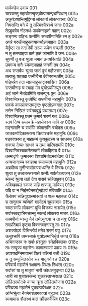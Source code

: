 मार्कण्डेय उवाच	001  
ऋषयस्तु महाघोरान्दृष्ट्वोत्पातान्पृथग्विधान्	001a  
अकुर्वञ्शान्तिमुद्विग्ना लोकानां लोकभावनाः	001c  
निवसन्ति वने ये तु तस्मिंश्चैत्ररथे जनाः	002a  
तेऽब्रुवन्नेष नोऽनर्थः पावकेनाहृतो महान्	002c  
सङ्गम्य षड्भिः पत्नीभिः सप्तर्षीणामिति स्म ह	002e  
अपरे गरुडीमाहुस्त्वयानर्थोऽयमाहृतः	003a  
यैर्दृष्टा सा तदा देवी तस्या रूपेण गच्छती	003c  
न तु तत्स्वाहया कर्म कृतं जानाति वै जनः	003e  
सुपर्णी तु वचः श्रुत्वा ममायं तनयस्त्विति	004a  
उपगम्य शनैः स्कन्दमाहाहं जननी तव	004c  
अथ सप्तर्षयः श्रुत्वा जातं पुत्रं महौजसम्	005a  
तत्यजुः षट्तदा पत्नीर्विना देवीमरुन्धतीम्	005c  
षड्भिरेव तदा जातमाहुस्तद्वनवासिनः	006a  
सप्तर्षीनाह च स्वाहा मम पुत्रोऽयमित्युत	006c  
अहं जाने नैतदेवमिति राजन्पुनः पुनः	006e  
विश्वामित्रस्तु कृत्वेष्टिं सप्तर्षीणां महामुनिः	007a  
पावकं कामसन्तप्तमदृष्टः पृष्ठतोऽन्वगात्	007c  
तत्तेन निखिलं सर्वमवबुद्धं यथातथम्	007e  
विश्वामित्रस्तु प्रथमं कुमारं शरणं गतः	008a  
स्तवं दिव्यं सम्प्रचक्रे महासेनस्य चापि सः	008c  
मङ्गलानि च सर्वाणि कौमाराणि त्रयोदश	009a  
जातकर्मादिकास्तस्य क्रियाश्चक्रे महामुनिः	009c  
षड्वक्त्रस्य तु माहात्म्यं कुक्कुटस्य च साधनम्	010a  
शक्त्या देव्याः साधनं च तथा पारिषदामपि	010c  
विश्वामित्रश्चकारैतत्कर्म लोकहिताय वै	011a  
तस्मादृषिः कुमारस्य विश्वामित्रोऽभवत्प्रियः	011c  
अन्वजानाच्च स्वाहाया रूपान्यत्वं महामुनिः	012a  
अब्रवीच्च मुनीन्सर्वान्नापराध्यन्ति वै स्त्रियः	012c  
श्रुत्वा तु तत्त्वतस्तस्मात्ते पत्नीः सर्वतोऽत्यजन्	012e  
स्कन्दं श्रुत्वा ततो देवा वासवं सहिताब्रुवन्	013a  
अविषह्यबलं स्कन्दं जहि शक्राशु माचिरम्	013c  
यदि वा न निहंस्येनमद्येन्द्रोऽयं भविष्यति	014a  
त्रैलोक्यं सन्निगृह्यास्मांस्त्वां च शक्र महाबलः	014c  
स तानुवाच व्यथितो बालोऽयं सुमहाबलः	015a  
स्रष्टारमपि लोकानां युधि विक्रम्य नाशयेत्	015c  
सर्वास्त्वद्याभिगच्छन्तु स्कन्दं लोकस्य मातरः	016a  
कामवीर्या घ्नन्तु चैनं तथेत्युक्त्वा च ता ययुः	016c  
तमप्रतिबलं दृष्ट्वा विषण्णवदनास्तु ताः	017a  
अशक्योऽयं विचिन्त्यैवं तमेव शरणं ययुः	017c  
ऊचुश्चापि त्वमस्माकं पुत्रोऽस्माभिर्धृतं जगत्	018a  
अभिनन्दस्व नः सर्वाः प्रस्नुताः स्नेहविक्लवाः	018c  
ताः सम्पूज्य महासेनः कामांश्चासां प्रदाय सः	019a  
अपश्यदग्निमायान्तं पितरं बलिनां बली	019c  
स तु सम्पूजितस्तेन सह मातृगणेन ह	020a  
परिवार्य महासेनं रक्षमाणः स्थितः स्थिरम्	020c  
सर्वासां या तु मातॄणां नारी क्रोधसमुद्भवा	021a  
धात्री सा पुत्रवत्स्कन्दं शूलहस्ताभ्यरक्षत	021c  
लोहितस्योदधेः कन्या क्रूरा लोहितभोजना	022a  
परिष्वज्य महासेनं पुत्रवत्पर्यरक्षत	022c  
अग्निर्भूत्वा नैगमेयश्छागवक्त्रो बहुप्रजः	023a  
रमयामास शैलस्थं बालं क्रीडनकैरिव	023c  

